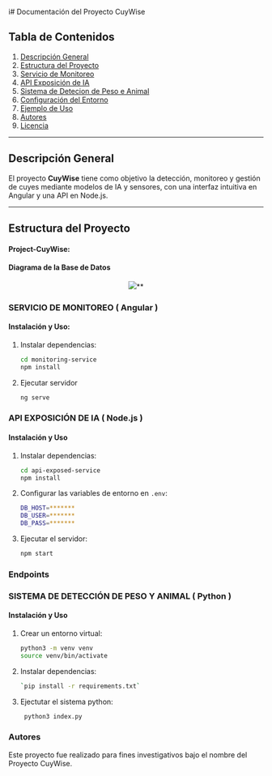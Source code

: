i# Documentación del Proyecto CuyWise

## Tabla de Contenidos
1. [Descripción General](#descripción-general)
2. [Estructura del Proyecto](#estructura-del-proyecto)
3. [Servicio de Monitoreo](#Servicio-de-Monitoreo)
4. [API Exposición de IA](#backend-nodejs)
5. [Sistema de Detecion de Peso e Animal](#inteligencia-artificial-python)
6. [Configuración del Entorno](#configuración-del-entorno)
7. [Ejemplo de Uso](#ejemplo-de-uso)
8. [Autores](#autores)
9. [Licencia](#licencia)

---

## Descripción General
El proyecto **CuyWise** tiene como objetivo la detección, monitoreo y gestión de cuyes mediante modelos de IA y sensores, con una interfaz intuitiva en Angular y una API en Node.js.

---

## Estructura del Proyecto
#### Project-CuyWise:


#### Diagrama de la Base de Datos
<div align="center">

![](https://lh7-rt.googleusercontent.com/docsz/AD_4nXcskyg-4YQyZn3gZ3dKmKT3zI_AkRv2wp0f5SKj_ssAuUifD-KgK5x1vG6bdEbIVsKlolv3n667SeYcZraqTRp_t0Hx1n3JU_2Mu-EVqhGIPAh8ojd8FqH92yDHcA7-QH96a1oRhQ?key=bJjD0ps2Yo0J-la2DckDGMcN)**
</div>

### SERVICIO DE MONITOREO ( Angular )

####  Instalación y Uso:
1. Instalar dependencias:
   ```bash
   cd monitoring-service
   npm install
   ```
  2. Ejecutar servidor
	 ```bash
	 ng serve
	  ``` 

### API EXPOSICIÓN DE IA ( Node.js )
#### Instalación y Uso
1. Instalar dependencias:
   ```bash
   cd api-exposed-service
   npm install
   ```
2. Configurar las variables de entorno en `.env`:
	```bash
   DB_HOST=*******
   DB_USER=*******
   DB_PASS=*******
   ```
3. Ejecutar el servidor:
	```bash
   npm start
   ```
### Endpoints

### SISTEMA DE DETECCIÓN DE PESO Y ANIMAL ( Python )
#### Instalación y Uso
1. Crear un entorno virtual:
   ```bash
   python3 -m venv venv
   source venv/bin/activate
   ```
2. Instalar dependencias:
	```bash
   `pip install -r requirements.txt`
   ```
  3. Ejectutar el sistema python:
		```bash
	     python3 index.py
	   ```
### Autores

Este proyecto fue realizado para fines investigativos bajo el nombre del Proyecto CuyWise.

